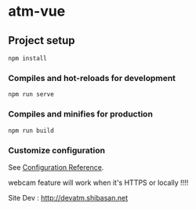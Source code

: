 # atm-vue

## Project setup
```
npm install
```

### Compiles and hot-reloads for development
```
npm run serve
```

### Compiles and minifies for production
```
npm run build
```


### Customize configuration
See [Configuration Reference](https://cli.vuejs.org/config/).

webcam feature will work when it's HTTPS or locally !!!!

Site Dev : http://devatm.shibasan.net
